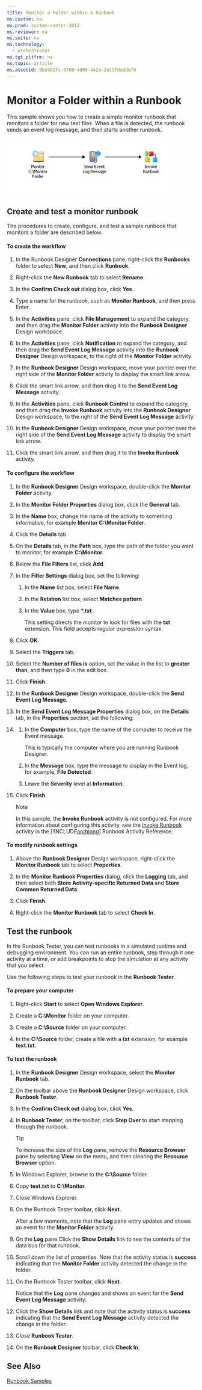 ```yaml
---
title: Monitor a Folder within a Runbook
ms.custom: na
ms.prod: system-center-2012
ms.reviewer: na
ms.suite: na
ms.technology: 
  - orchestrator
ms.tgt_pltfrm: na
ms.topic: article
ms.assetid: 9be981fc-6708-4d00-a42a-2a15f0addbf0
---
```

# Monitor a Folder within a Runbook
This sample shows you how to create a simple monitor runbook that monitors a folder for new text files. When a file is detected, the runbook sends an event log message, and then starts another runbook.

![](../Image/Orch2012_Sample_MonitorFolder.jpg)

## Create and test a monitor runbook
The procedures to create, configure, and test a sample runbook that monitors a folder are described below.

#### To create the workflow

1.  In the Runbook Designer **Connections** pane, right\-click the **Runbooks** folder to select **New**, and then click **Runbook**.

2.  Right\-click the **New Runbook** tab to select **Rename**.

3.  In the **Confirm Check out** dialog box, click **Yes**.

4.  Type a name for the runbook, such as **Monitor Runbook**, and then press Enter.

5.  In the **Activities** pane, click **File Management** to expand the category, and then drag the **Monitor Folder** activity into the **Runbook Designer** Design workspace.

6.  In the **Activities** pane, click **Notification** to expand the category, and then drag the **Send Event Log Message** activity into the **Runbook Designer** Design workspace, to the right of the **Monitor Folder** activity.

7.  In the **Runbook Designer** Design workspace, move your pointer over the right side of the **Monitor Folder** activity to display the smart link arrow.

8.  Click the smart link arrow, and then drag it to the **Send Event Log Message** activity.

9. In the **Activities** pane, click **Runbook Control** to expand the category, and then drag the **Invoke Runbook** activity into the **Runbook Designer** Design workspace, to the right of the **Send Event Log Message** activity.

10. In the **Runbook Designer** Design workspace, move your pointer over the right side of the **Send Event Log Message** activity to display the smart link arrow.

11. Click the smart link arrow, and then drag it to the **Invoke Runbook** activity.

#### To configure the workflow

1.  In the **Runbook Designer** Design workspace, double\-click the **Monitor Folder** activity.

2.  In the **Monitor Folder Properties** dialog box, click the **General** tab.

3.  In the **Name** box, change the name of the activity to something informative, for example **Monitor C:\\Monitor Folder**.

4.  Click the **Details** tab.

5.  On the **Details** tab, in the **Path** box, type the path of the folder you want to monitor, for example **C:\\Monitor**.

6.  Below the **File Filters** list, click **Add**.

7.  In the **Filter Settings** dialog box, set the following:

    1.  In the **Name** list box, select **File Name**.

    2.  In the **Relation** list box, select **Matches pattern**.

    3.  In the **Value** box, type **\*.txt**.

        This setting directs the monitor to look for files with the **txt** extension. This field accepts regular expression syntax.

8.  Click **OK**.

9. Select the **Triggers** tab.

10. Select the **Number of files is** option, set the value in the list to **greater than**, and then type **0** in the edit box.

11. Click **Finish**.

12. In the **Runbook Designer** Design workspace, double\-click the **Send Event Log Message**.

13. In the **Send Event Log Message Properties** dialog box, on the **Details** tab, in the **Properties** section, set the following:

14. 1.  In the **Computer** box, type the name of the computer to receive the Event message.

        This is typically the computer where you are running Runbook Designer.

    2.  In the **Message** box, type the message to display in the Event log, for example, **File Detected**.

    3.  Leave the **Severity** level at **Information**.
15. Click **Finish**.

    > [!NOTE]
    > In this sample, the **Invoke Runbook** activity is not configured. For more information about configuring this activity, see the [Invoke Runbook](../Topic/Invoke-Runbook.md) activity in the [!INCLUDE[orchlong](../Token/orchlong_md.md)] Runbook Activity Reference.

#### To modify runbook settings

1.  Above the **Runbook Designer** Design workspace, right\-click the **Monitor Runbook** tab to select **Properties**.

2.  In the **Monitor Runbook Properties** dialog, click the **Logging** tab, and then select both **Store Activity\-specific Returned Data** and **Store Common Returned Data**.

3.  Click **Finish**.

4.  Right\-click the **Monitor Runbook** tab to select **Check In**.

## Test the runbook
In the Runbook Tester, you can test runbooks in a simulated runtime and debugging environment. You can run an entire runbook, step through it one activity at a time, or add breakpoints to stop the simulation at any activity that you select.

Use the following steps to test your runbook in the **Runbook Tester**.

#### To prepare your computer

1.  Right\-click **Start** to select **Open Windows Explorer**.

2.  Create a **C:\\Monitor** folder on your computer.

3.  Create a **C:\\Source** folder on your computer.

4.  In the **C:\\Source** folder, create a file with a **txt** extension, for example **text.txt**.

#### To test the runbook

1.  In the **Runbook Designer** Design workspace, select the **Monitor Runbook** tab.

2.  On the toolbar above the **Runbook Designer** Design workspace, click **Runbook Tester**.

3.  In the **Confirm Check out** dialog box, click **Yes**.

4.  In **Runbook Tester**, on the toolbar, click **Step Over** to start stepping through the runbook.

    > [!TIP]
    > To increase the size of the **Log** pane, remove the **Resource Browser** pane by selecting **View** on the menu, and then clearing the **Resource Browser** option.

5.  In Windows Explorer, browse to the **C:\\Source** folder.

6.  Copy **test.txt** to **C:\\Monitor**.

7.  Close Windows Explorer.

8.  On the Runbook Tester toolbar, click **Next**.

    After a few moments, note that the **Log** pane entry updates and shows an event for the **Monitor Folder** activity.

9. On the **Log** pane Click the **Show Details** link to see the contents of the data bus for that runbook.

10. Scroll down the list of properties. Note that the activity status is **success** indicating that the **Monitor Folder** activity detected the change in the folder.

11. On the Runbook Tester toolbar, click **Next**.

    Notice that the **Log** pane changes and shows an event for the **Send Event Log Message** activity.

12. Click the **Show Details** link and note that the activity status is **success** indicating that the **Send Event Log Message** activity detected the change in the folder.

13. Close **Runbook Tester**.

14. On the **Runbook Designer** toolbar, click **Check In**.

## See Also
[Runbook Samples](../Topic/Runbook-Samples.md)

